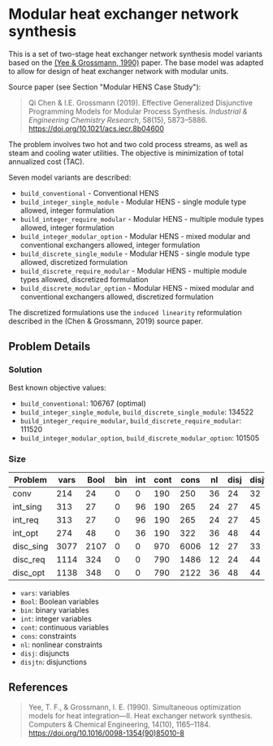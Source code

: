 # Modular heat exchanger network synthesis

This is a set of two-stage heat exchanger network synthesis model variants based on the [(Yee & Grossmann, 1990)](#references) paper.
The base model was adapted to allow for design of heat exchanger network with modular units.

Source paper (see Section "Modular HENS Case Study"):

> Qi Chen & I.E. Grossmann (2019). Effective Generalized Disjunctive Programming Models for Modular Process Synthesis. *Industrial & Engineering Chemistry Research*, 58(15), 5873–5886. https://doi.org/10.1021/acs.iecr.8b04600

The problem involves two hot and two cold process streams, as well as steam and cooling water utilities.
The objective is minimization of total annualized cost (TAC).

Seven model variants are described:

- ``build_conventional`` - Conventional HENS
- ``build_integer_single_module`` - Modular HENS - single module type allowed, integer formulation
- ``build_integer_require_modular`` - Modular HENS - multiple module types allowed, integer formulation
- ``build_integer_modular_option`` - Modular HENS - mixed modular and conventional exchangers allowed, integer formulation
- ``build_discrete_single_module`` - Modular HENS - single module type allowed, discretized formulation
- ``build_discrete_require_modular`` - Modular HENS - multiple module types allowed, discretized formulation
- ``build_discrete_modular_option`` - Modular HENS - mixed modular and conventional exchangers allowed, discretized formulation

The discretized formulations use the ``induced linearity`` reformulation described in the (Chen & Grossmann, 2019) source paper.

## Problem Details

### Solution

Best known objective values:
- ``build_conventional``: 106767 (optimal)
- ``build_integer_single_module``, ``build_discrete_single_module``: 134522
- ``build_integer_require_modular``, ``build_discrete_require_modular``: 111520
- ``build_integer_modular_option``, ``build_discrete_modular_option``: 101505

### Size

| Problem   | vars | Bool | bin | int | cont | cons | nl | disj | disjtn |
|-----------|------|------|-----|-----|------|------|----|------|--------|
| conv      | 214  | 24   | 0   | 0   | 190  | 250  | 36 | 24   | 32     |
| int_sing  | 313  | 27   | 0   | 96  | 190 | 265  |  24  |  27  |       45 |
| int_req | 313 | 27 | 0 | 96 | 190 | 265 | 24 | 27 | 45 |
| int_opt | 274 | 48 | 0 | 36 | 190 | 322 | 36 | 48 | 44 |
| disc_sing | 3077 | 2107 | 0 | 0 | 970 | 6006 | 12 | 27 | 33 |
| disc_req | 1114 | 324 | 0 | 0 | 790 | 1486 | 12 | 24 | 44 |
| disc_opt | 1138 | 348 | 0 | 0 | 790 | 2122 | 36 | 48 | 44 |

- ``vars``: variables
- ``Bool``: Boolean variables
- ``bin``: binary variables
- ``int``: integer variables
- ``cont``: continuous variables
- ``cons``: constraints
- ``nl``: nonlinear constraints
- ``disj``: disjuncts
- ``disjtn``: disjunctions

## References

> Yee, T. F., & Grossmann, I. E. (1990). Simultaneous optimization models for heat integration—II. Heat exchanger network synthesis. Computers & Chemical Engineering, 14(10), 1165–1184. https://doi.org/10.1016/0098-1354(90)85010-8
